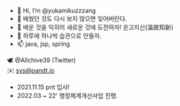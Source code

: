 - 👋 Hi, I’m @yukamikuzzzang
- 👀 배웠던 것도 다시 보지 않으면 잊어버린다.
- 🌱 배운 것을 익히어 새로운 것에 도전하자! 온고지신(溫故知新)
- 💞️ 하루에 하나씩 습관으로 만들자.
- 📫 java, jsp, spring

 🕊️  @Allchive39 (Twitter) <br>
 ✉️ sys@pandt.io

- 2021.11.15 pnt 입사!
- 2022.03 ~ 22' 행정체계개선사업 진행.

<!---
yukamikuzzzang/yukamikuzzzang is a ✨ special ✨ repository because its `README.md` (this file) appears on your GitHub profile.
You can click the Preview link to take a look at your changes. Amen.
--->
